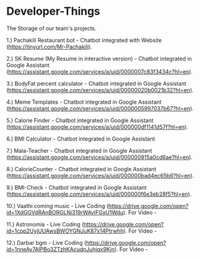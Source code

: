 # Developer-Things
The Storage of our team's projects.


1.) Pachakili Restaurant bot - Chatbot integrated with Website (https://tinyurl.com/Mr-Pachakili).

2.) SK Resume (My Resume in interactive version) - Chatbot integrated in Google Assistant (https://assistant.google.com/services/a/uid/0000007c83f3434c?hl=en).

3.) BodyFat percent calculator - Chatbot integrated in Google Assistant (https://assistant.google.com/services/a/uid/00000020b0021b32?hl=en).

4.) Meme Templates - Chatbot integrated in Google Assistant (https://assistant.google.com/services/a/uid/0000005997037b67?hl=en).

5.) Calorie Finder - Chatbot integrated in Google Assistant (https://assistant.google.com/services/a/uid/000000df1141d57f?hl=en).

6.) BMI Calculator - Chatbot integrated in Google Assistant 

7.) Mala-Teacher - Chatbot integrated in Google Assistant (https://assistant.google.com/services/a/uid/000000915a0cd6ae?hl=en).

8.) CalorieCounter - Chatbot integrated in Google Assistant (https://assistant.google.com/services/a/uid/000000bad4ec65b6?hl=en).

9.) BMI-Check - Chatbot integrated in Google Assistant (https://assistant.google.com/services/a/uid/000000f6e3eb28f5?hl=en).

10.) Vaathi coming music - Live Coding (https://drive.google.com/open?id=1XdGGVdRAnBORGLNi319rWAvlFGxU1Wdu).
For Video - 

11.) Astronomia - Live Coding (https://drive.google.com/open?id=1cpp2UyjUUAwsBWOYGNJuK87x14Ptrwhh).
For Video - 

12.) Darbar bgm - Live Coding (https://drive.google.com/open?id=1nneAy7AIPBo3ZTzhKAcudnJuhjqx9Kjn).
For Video - 
